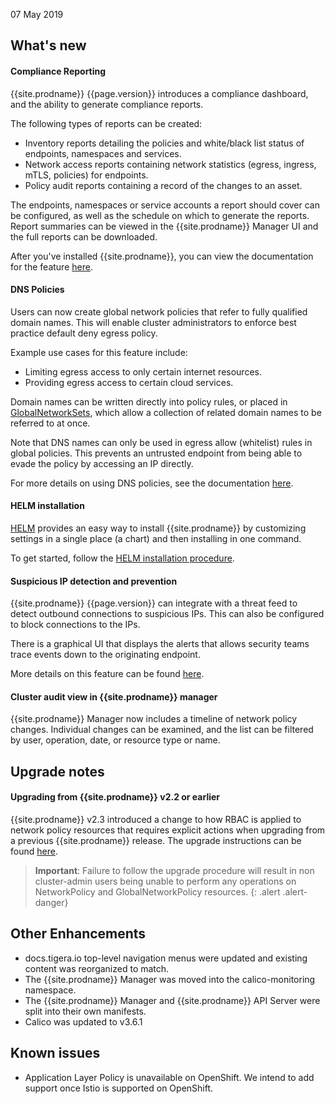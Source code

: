 07 May 2019

## What's new

#### Compliance Reporting

{{site.prodname}} {{page.version}} introduces a compliance dashboard, and the ability to generate
compliance reports.  

The following types of reports can be created:
- Inventory reports detailing the policies and white/black list status of endpoints, namespaces and services.
- Network access reports containing network statistics (egress, ingress, mTLS, policies) for endpoints.
- Policy audit reports containing a record of the changes to an asset.

The endpoints, namespaces or service accounts a report should cover can be configured, as well
as the schedule on which to generate the reports.  Report summaries
can be viewed in the {{site.prodname}} Manager UI and the full reports can be downloaded.

After you've installed {{site.prodname}}, you can view the documentation for the feature [here](../reference/compliance-reports).

#### DNS Policies

Users can now create global network policies that refer to fully qualified domain names.  This will
enable cluster administrators to enforce best practice default deny egress policy.

Example use cases for this feature include:
- Limiting egress access to only certain internet resources.
- Providing egress access to certain cloud services.

Domain names can be written directly into policy rules, or placed in
[GlobalNetworkSets](../reference/calicoctl/resources/globalnetworkset), which allow
a collection of related domain names to be referred to at once.

Note that DNS names can only be used in egress allow (whitelist) rules in global policies.
This prevents an untrusted endpoint from being able to evade the policy by accessing an IP directly.

For more details on using DNS policies, see the documentation [here](../security/domain-based-policy).

#### HELM installation

[HELM](https://helm.sh) provides an easy way to install {{site.prodname}} by customizing settings
in a single place (a chart) and then installing in one command.

To get started, follow the [HELM installation procedure](../getting-started/kubernetes/installation/helm).

#### Suspicious IP detection and prevention

{{site.prodname}} {{page.version}} can integrate with a threat feed to detect
outbound connections to suspicious IPs.  This can also be configured to
block connections to the IPs.

There is a graphical UI that displays the alerts that allows security teams trace
events down to the originating endpoint.

More details on this feature can be found [here](../security/suspicious-ips).

#### Cluster audit view in {{site.prodname}} manager

{{site.prodname}} Manager now includes a timeline of network policy changes.
Individual changes can be examined, and the list can be filtered by user,
operation, date, or resource type or name.

## Upgrade notes

#### Upgrading from {{site.prodname}} v2.2 or earlier

{{site.prodname}} v2.3 introduced a change to how RBAC is applied to network policy resources
that requires explicit actions when upgrading from a previous {{site.prodname}} release.
The upgrade instructions can be found [here](../maintenance/kubernetes-upgrade-tsee).

> **Important**: Failure to follow the upgrade procedure will result in non cluster-admin users
> being unable to perform any operations on NetworkPolicy and GlobalNetworkPolicy resources.
{: .alert .alert-danger}

## Other Enhancements
- docs.tigera.io top-level navigation menus were updated and existing content was reorganized to match.
- The {{site.prodname}} Manager was moved into the calico-monitoring namespace.
- The {{site.prodname}} Manager and {{site.prodname}} API Server were split into their own manifests.
- Calico was updated to v3.6.1

## Known issues

- Application Layer Policy is unavailable on OpenShift.  We intend to add support once
  Istio is supported on OpenShift.
